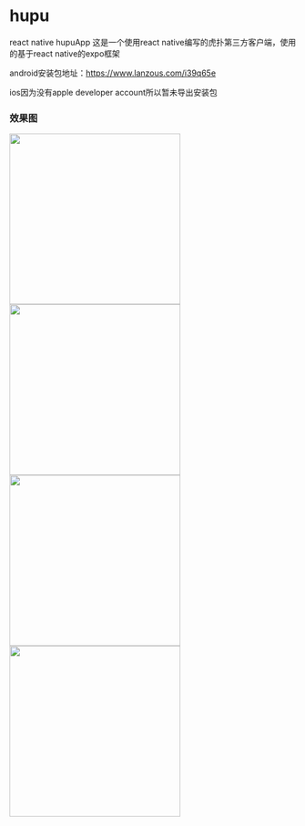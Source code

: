 # hupu
react native hupuApp
这是一个使用react native编写的虎扑第三方客户端，使用的基于react native的expo框架

android安装包地址：https://www.lanzous.com/i39q65e

ios因为没有apple developer account所以暂未导出安装包

### 效果图
<div style={display:flex;}>
<img src="https://i.loli.net/2019/02/27/5c7663ba7d428.jpg" width="300">
<img src="https://i.loli.net/2019/02/27/5c7665d315b82.jpg" width="300">
<img src="https://i.loli.net/2019/02/27/5c7665f7423ed.jpg" width="300">
<img src="https://i.loli.net/2019/02/27/5c7666d207cd6.jpg" width="300">
</div>
